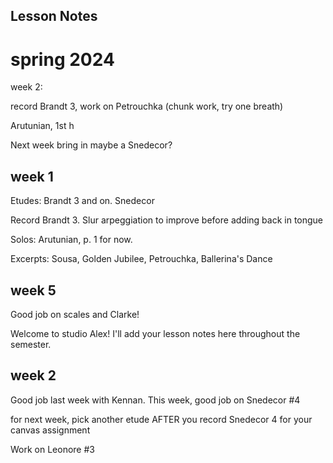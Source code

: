 ## Lesson Notes

# spring 2024

week 2:&#x20;

record Brandt 3, work on Petrouchka (chunk work, try one breath)

Arutunian, 1st h&#x20;

Next week bring in maybe a Snedecor?&#x20;

## week 1

Etudes: Brandt 3 and on. Snedecor

Record  Brandt 3. Slur arpeggiation to improve before adding back in tongue

Solos: Arutunian, p. 1 for now.&#x20;

Excerpts: Sousa, Golden Jubilee, Petrouchka, Ballerina's Dance







## week 5

Good job on scales and Clarke!

Welcome to studio Alex! I'll add your lesson notes here throughout the semester.

## week 2

Good job last week with Kennan. This week, good job on Snedecor #4

for next week, pick another etude AFTER you record Snedecor 4 for your canvas assignment

Work on Leonore #3